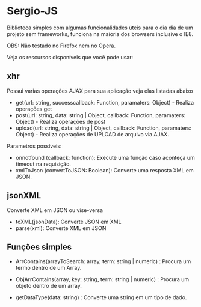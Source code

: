 # Sergio-JS
Biblioteca simples com algumas funcionalidades úteis para o dia dia de um projeto sem frameworks, funciona na maioria dos browsers inclusive o IE8.

OBS: Não testado no Firefox nem no Opera.

Veja os rescursos disponíveis que você pode usar:

## xhr
Possui varias operações AJAX para sua aplicação veja elas listadas abaixo

- get(url: string, successcallback: Function, paramaters: Object) - Realiza operações get
- post(url: string, data: string | Object, callback: Function, paramaters: Object) - Realiza operações de post
- upload(url: string, data: string | Object, callback: Function, paramaters: Object) - Realiza operações de UPLOAD de arquivo via AJAX. 

Parametros possíveis:
- onnotfound (callback: function): Execute uma função caso aconteça um timeout na requisição.
- xmlToJson (convertToJSON: Boolean): Converte uma resposta XML em JSON.

## jsonXML

Converte XML em JSON ou vise-versa

- toXML(jsonData): Converte JSON em XML
- parse(xml): Converte XML em JSON


## Funções simples

- ArrContains(arrayToSearch: array, term: string | numeric) : Procura um termo dentro de um Array.

- ObjArrContains(array, key: string, term: string | numeric) : Procura um objeto dentro de um array.

- getDataType(data: string) : Converte uma string em um tipo de dado.
